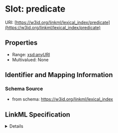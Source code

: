 # Slot: predicate

URI: [https://w3id.org/linkml/lexical_index/predicate](https://w3id.org/linkml/lexical_index/predicate)



<!-- no inheritance hierarchy -->




## Properties

* Range: [xsd:anyURI](http://www.w3.org/2001/XMLSchema#anyURI)
* Multivalued: None







## Identifier and Mapping Information







### Schema Source


* from schema: https://w3id.org/linkml/lexical_index




## LinkML Specification

<details>
```yaml
name: predicate
from_schema: https://w3id.org/linkml/lexical_index
rank: 1000
alias: predicate
domain_of:
- RelationshipToTerm
range: uriorcurie

```
</details>